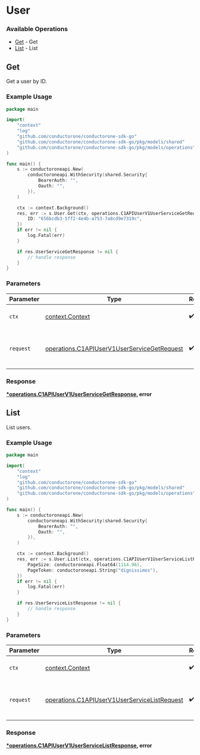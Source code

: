 # User

### Available Operations

* [Get](#get) - Get
* [List](#list) - List

## Get

Get a user by ID.

### Example Usage

```go
package main

import(
	"context"
	"log"
	"github.com/conductorone/conductorone-sdk-go"
	"github.com/conductorone/conductorone-sdk-go/pkg/models/shared"
	"github.com/conductorone/conductorone-sdk-go/pkg/models/operations"
)

func main() {
    s := conductoroneapi.New(
        conductoroneapi.WithSecurity(shared.Security{
            BearerAuth: "",
            Oauth: "",
        }),
    )

    ctx := context.Background()
    res, err := s.User.Get(ctx, operations.C1APIUserV1UserServiceGetRequest{
        ID: "656bcdb3-5ff2-4e4b-a753-7a8cd9e7319c",
    })
    if err != nil {
        log.Fatal(err)
    }

    if res.UserServiceGetResponse != nil {
        // handle response
    }
}
```

### Parameters

| Parameter                                                                                                  | Type                                                                                                       | Required                                                                                                   | Description                                                                                                |
| ---------------------------------------------------------------------------------------------------------- | ---------------------------------------------------------------------------------------------------------- | ---------------------------------------------------------------------------------------------------------- | ---------------------------------------------------------------------------------------------------------- |
| `ctx`                                                                                                      | [context.Context](https://pkg.go.dev/context#Context)                                                      | :heavy_check_mark:                                                                                         | The context to use for the request.                                                                        |
| `request`                                                                                                  | [operations.C1APIUserV1UserServiceGetRequest](../../models/operations/c1apiuserv1userservicegetrequest.md) | :heavy_check_mark:                                                                                         | The request object to use for the request.                                                                 |


### Response

**[*operations.C1APIUserV1UserServiceGetResponse](../../models/operations/c1apiuserv1userservicegetresponse.md), error**


## List

List users.

### Example Usage

```go
package main

import(
	"context"
	"log"
	"github.com/conductorone/conductorone-sdk-go"
	"github.com/conductorone/conductorone-sdk-go/pkg/models/shared"
	"github.com/conductorone/conductorone-sdk-go/pkg/models/operations"
)

func main() {
    s := conductoroneapi.New(
        conductoroneapi.WithSecurity(shared.Security{
            BearerAuth: "",
            Oauth: "",
        }),
    )

    ctx := context.Background()
    res, err := s.User.List(ctx, operations.C1APIUserV1UserServiceListRequest{
        PageSize: conductoroneapi.Float64(1114.96),
        PageToken: conductoroneapi.String("dignissimos"),
    })
    if err != nil {
        log.Fatal(err)
    }

    if res.UserServiceListResponse != nil {
        // handle response
    }
}
```

### Parameters

| Parameter                                                                                                    | Type                                                                                                         | Required                                                                                                     | Description                                                                                                  |
| ------------------------------------------------------------------------------------------------------------ | ------------------------------------------------------------------------------------------------------------ | ------------------------------------------------------------------------------------------------------------ | ------------------------------------------------------------------------------------------------------------ |
| `ctx`                                                                                                        | [context.Context](https://pkg.go.dev/context#Context)                                                        | :heavy_check_mark:                                                                                           | The context to use for the request.                                                                          |
| `request`                                                                                                    | [operations.C1APIUserV1UserServiceListRequest](../../models/operations/c1apiuserv1userservicelistrequest.md) | :heavy_check_mark:                                                                                           | The request object to use for the request.                                                                   |


### Response

**[*operations.C1APIUserV1UserServiceListResponse](../../models/operations/c1apiuserv1userservicelistresponse.md), error**

